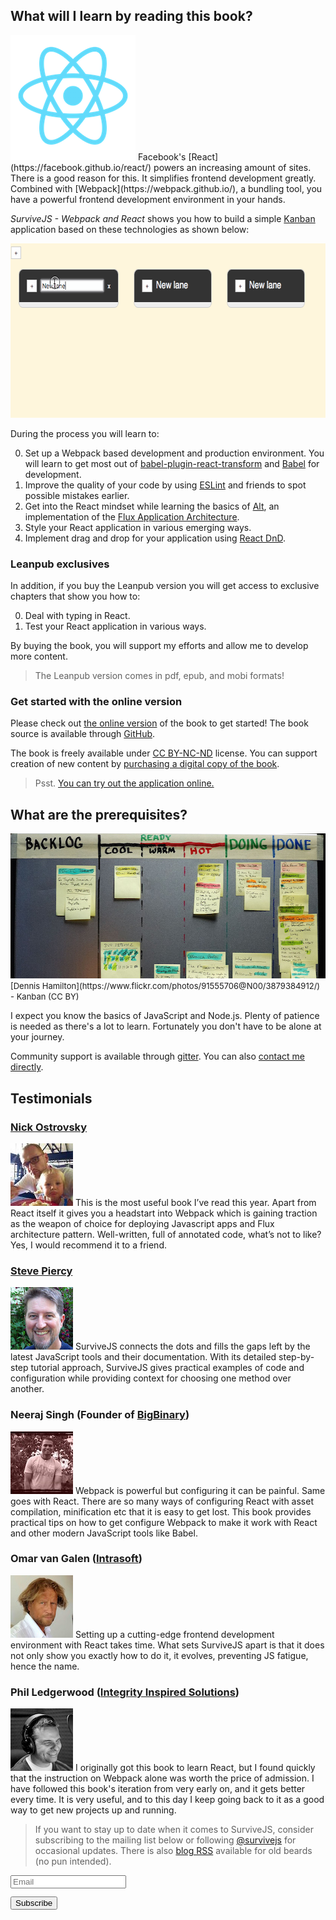 ## What will I learn by reading this book?

<p>
<img src="assets/img/react.png" alt="React" class="react-image" width="200" height="200" />
Facebook's [React](https://facebook.github.io/react/) powers an increasing amount of sites. There is a good reason for this. It simplifies frontend development greatly. Combined with [Webpack](https://webpack.github.io/), a bundling tool, you have a powerful frontend development environment in your hands.
</p>

*SurviveJS - Webpack and React* shows you how to build a simple [Kanban](https://en.wikipedia.org/wiki/Kanban_%28development%29) application based on these technologies as shown below:

<p>
<img src="assets/img/kanban.gif" alt="Kanban animation" class="kanban-animation" width="594" height="279" />
</p>

During the process you will learn to:

0. Set up a Webpack based development and production environment. You will learn to get most out of [babel-plugin-react-transform](https://github.com/gaearon/babel-plugin-react-transform) and [Babel](https://babeljs.io/) for development.
0. Improve the quality of your code by using [ESLint](http://eslint.org/) and friends to spot possible mistakes earlier.
0. Get into the React mindset while learning the basics of [Alt](http://alt.js.org/), an implementation of the [Flux Application Architecture](https://facebook.github.io/flux/docs/overview.html).
0. Style your React application in various emerging ways.
0. Implement drag and drop for your application using [React DnD](https://gaearon.github.io/react-dnd/).

### Leanpub exclusives

In addition, if you buy the Leanpub version you will get access to exclusive chapters that show you how to:

0. Deal with typing in React.
0. Test your React application in various ways.

By buying the book, you will support my efforts and allow me to develop more content.

> The Leanpub version comes in pdf, epub, and mobi formats!

### Get started with the online version

Please check out [the online version](webpack_react/introduction) of the book to get started! The book source is available through [GitHub](https://github.com/survivejs/webpack_react).

The book is freely available under [CC BY-NC-ND](https://creativecommons.org/licenses/by-nc-nd/4.0/) license. You can support creation of new content by [purchasing a digital copy of the book](https://leanpub.com/survivejs_webpack).

<blockquote class="tip">
Psst. <a href="/demos/08_building_kanban/" target="_blank">You can try out the application online.</a>
</blockquote>

## What are the prerequisites?

<div style="margin-bottom: 1em">
  <img src="assets/img/kanban_small.jpg" alt="Kanban board" class="kanban-image" width="646" height="232" />
  <span class="legend" style="font-size: small;">[Dennis Hamilton](https://www.flickr.com/photos/91555706@N00/3879384912/) - Kanban (CC BY)</span>
</div>

I expect you know the basics of JavaScript and Node.js. Plenty of patience is needed as there's a lot to learn. Fortunately you don't have to be alone at your journey.

Community support is available through [gitter](https://gitter.im/survivejs/webpack_react). You can also [contact me directly](mailto:info@survivejs.com).

## Testimonials

### [Nick Ostrovsky](http://firedev.com/)

<p>
<img src='assets/img/testimonials/nick.jpg' alt='Nick Ostrovsky' class='testimonial-photo' width='100' height='100' />
This is the most useful book I’ve read this year. Apart from React itself it gives you a headstart into Webpack which is gaining traction as the weapon of choice for deploying Javascript apps and Flux architecture pattern. Well-written, full of annotated code, what’s not to like? Yes, I would recommend it to a friend.
</p>

### [Steve Piercy](http://www.StevePiercy.com)

<p>
<img src='assets/img/testimonials/steve.jpg' alt='Steve Piercy' class='testimonial-photo' width='100' height='100' />
SurviveJS connects the dots and fills the gaps left by the latest JavaScript tools and their documentation. With its detailed step-by-step tutorial approach, SurviveJS gives practical examples of code and configuration while providing context for choosing one method over another.
</p>

### Neeraj Singh (Founder of [BigBinary](http://bigbinary.com/))

<p>
<img src='assets/img/testimonials/raj.jpg' alt='Neeraj Singh' class='testimonial-photo' width='100' height='100' />
Webpack is powerful but configuring it can be painful. Same goes with React. There are so many ways of configuring React with asset compilation, minification etc that it is easy to get lost. This book provides practical tips on how to get configure Webpack to make it work with React and other modern JavaScript tools like Babel.
</p>

### Omar van Galen ([Intrasoft](http://www.intrasoft.nl/))

<p>
<img src='assets/img/testimonials/omar.jpg' alt='Omar van Galen' class='testimonial-photo' width='100' height='100' />
Setting up a cutting-edge frontend development environment with React takes time. What sets SurviveJS apart is that it does not only show you exactly how to do it, it evolves, preventing JS fatigue, hence the name.
</p>

### Phil Ledgerwood ([Integrity Inspired Solutions](http://www.integrityinspired.com/))

<p>
<img src='assets/img/testimonials/phil.jpg' alt='Phil Ledgerwood' class='testimonial-photo' width='100' height='100' />
I originally got this book to learn React, but I found quickly that the instruction on Webpack alone was worth the price of admission. I have followed this book's iteration from very early on, and it gets better every time. It is very useful, and to this day I keep going back to it as a good way to get new projects up and running.
</p>

<blockquote class="tip">If you want to stay up to date when it comes to SurviveJS, consider subscribing to the mailing list below or following <a href="https://twitter.com/survivejs">@survivejs</a> for occasional updates. There is also <a href="/atom.xml">blog RSS</a> available for old beards (no pun intended).</blockquote>

<form action="//jster.us7.list-manage.com/subscribe/post?u=ed40c0084a0c5ba31b3365d65&amp;id=b853b8e786" method="post" id="mc-embedded-subscribe-form" name="mc-embedded-subscribe-form" class="validate" target="_blank" novalidate>
  <div id="mc_embed_signup_scroll">
    <div class="mc-field-group">
      <input type="email" placeholder="Email" value="" name="EMAIL" class="required email" id="mce-EMAIL">
    </div><!-- real people should not fill this in and expect good things - do not remove this or risk form bot signups-->
    <div style="position: absolute; left: -5000px;">
      <input type="text" name="b_ed40c0084a0c5ba31b3365d65_b853b8e786" tabindex="-1" value="">
    </div>
    <div class="clear">
      <input type="submit" class="btn" style="margin-top:1em; margin-bottom: 1em; line-height: 2em" value="Subscribe" name="subscribe" id="mc-embedded-subscribe" class="button">
    </div>
  </div>
</form>

